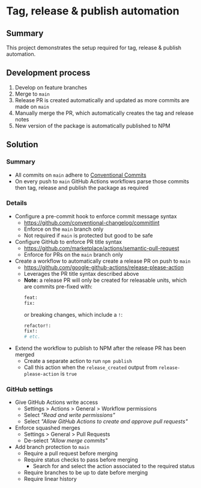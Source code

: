 # Tag, release & publish automation

## Summary

This project demonstrates the setup required for tag, release & publish automation.

## Development process

1. Develop on feature branches
2. Merge to `main`
3. Release PR is created automatically and updated as more commits are made on `main`
4. Manually merge the PR, which automatically creates the tag and release notes
5. New version of the package is automatically published to NPM

## Solution

### Summary

- All commits on `main` adhere to [Conventional Commits](https://www.conventionalcommits.org)
- On every push to `main` GitHub Actions workflows parse those commits then tag, release and publish the package as required

### Details

- Configure a pre-commit hook to enforce commit message syntax
  - https://github.com/conventional-changelog/commitlint
  - Enforce on the `main` branch only
  - Not required if `main` is protected but good to be safe
- Configure GitHub to enforce PR title syntax
  - https://github.com/marketplace/actions/semantic-pull-request
  - Enforce for PRs on the `main` branch only
- Create a workflow to automatically create a release PR on push to `main`
  - https://github.com/google-github-actions/release-please-action
  - Leverages the PR title syntax described above
  - **Note:** a release PR will only be created for releasable units, which are commits pre-fixed with:
    ```sh
    feat:
    fix:
    ```
    or breaking changes, which include a `!`:
    ```bash
    refactor!:
    fix!:
    # etc.
    ```
- Extend the workflow to publish to NPM after the release PR has been merged
  - Create a separate action to run `npm publish`
  - Call this action when the `release_created` output from `release-please-action` is `true`

### GitHub settings

- Give GitHub Actions write access
  - Settings > Actions > General > Workflow permissions
  - Select _"Read and write permissions"_
  - Select _"Allow GitHub Actions to create and approve pull requests"_
- Enforce squashed merges
  - Settings > General > Pull Requests
  - De-select _"Allow merge commits"_
- Add branch protection to `main`
  - Require a pull request before merging
  - Require status checks to pass before merging
    - Search for and select the action associated to the required status
  - Require branches to be up to date before merging
  - Require linear history
